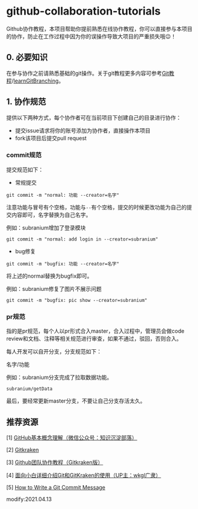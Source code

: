 # github-collaboration-tutorials
Github协作教程，本项目帮助你提前熟悉在线协作教程，你可以直接参与本项目的协作，防止在工作过程中因为你的误操作导致大项目的严重损失哦😉！

## 0. 必要知识

在参与协作之前请熟悉基础的git操作。关于git教程更多内容可参考[Git教程](https://www.liaoxuefeng.com/wiki/896043488029600)/[learnGitBranching](https://learngitbranching.js.org/?locale=zh_CN)。

## 1. 协作规范

提供以下两种方式，每个协作者可在当前项目下创建自己的目录进行协作：

- 提交issue请求将你的账号添加为协作者，直接操作本项目
- fork该项目后提交pull request

### commit规范

提交规范如下：

- 常规提交

```
git commit -m "normal: 功能 --creator=名字"
```

注意功能与冒号有个空格，功能与`--`有个空格，提交的时候更改功能为自己的提交内容即可，名字替换为自己名字。

例如：subranium增加了登录模块

```
git commit -m "normal: add login in --creator=subranium"
```

- bug修复

```
git commit -m "bugfix: 功能 --creator=名字"
```

将上述的normal替换为bugfix即可。

例如：subranium修复了图片不展示问题

```
git commit -m "bugfix: pic show --creator=subranium"
```

### pr规范

指的是pr规范，每个人以pr形式合入master，合入过程中，管理员会做code review和文档、注释等相关规范进行审查，如果不通过，驳回，否则合入。

每人开发可以自开分支，分支规范如下：

名字/功能

例如：subranium分支完成了拉取数据功能。

```
subranium/getData
```

最后，要经常更新master分支，不要让自己分支存活太久。

## 推荐资源

[1] [GitHub基本概念理解（微信公众号：知识沉淀部落）](https://mp.weixin.qq.com/s?__biz=MzAwODUyMjk1NQ==&mid=2247483661&idx=1&sn=7ffe3e4685e1ac3e2310a5c6f11f6730&chksm=9b6cdca9ac1b55bfdfd721e082b323bedc72e4ea052b3a9e1291eee8303ca78dbf9abe6d1f4d&scene=126&sessionid=1596346457&key=ebb412db45555e1dc815665ca63509ec822a4fa5e02496552e9831c278df66b8a3fe94fadd8d2deace387921f0f7e091999d05dc8f7cf9f89b72235b31c25ca3c19c40ea89f75be98e3531b7b3d0678b86cbe43e771b6546b3fb38e2434691be7a71eb05e8b4d8c5060cf202c6b18ba61d743e5995f393807e240dd15613eef0&ascene=1&uin=MTcyNTMxODQzOA%3D%3D&devicetype=Windows+10+x64&version=6300002f&lang=zh_CN&exportkey=AxRqDshfuvTyWnnLz4QeQhk%3D&pass_ticket=fifDZE3OhWi02qbAUsFNOGkF%2BW0W5Tdb39TbhqFaJsZAcgJ7R5MfebbmfE4ml%2F1E&wx_header=0)

[2] [Gitkraken](https://www.gitkraken.com/)

[3] [Github团队协作教程（Gitkraken版）](https://www.cnblogs.com/thousfeet/p/7840932.html)

[4] [面向小白详细介绍Git和GitKraken的使用（UP主：wkgl广隶）](https://www.bilibili.com/video/BV1bK4y1t7CD?from=search&amp;seid=15547533998579929746 )

[5] [How to Write a Git Commit Message](https://chris.beams.io/posts/git-commit/)

modify:2021.04.13